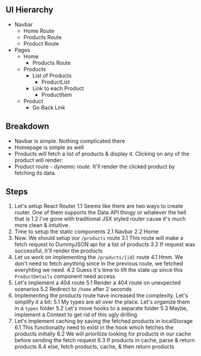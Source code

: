 ## UI Hierarchy

- Navbar
    - Home Route
    - Products Route
    - Product Route
- Pages
    - Home
        - Products Route
    - Products
        - List of Products
            - ProductList
        - Link to each Product
            - ProductItem
    - Product
        - Go Back Link

## Breakdown
- Navbar is simple. Nothing complicated there
- Homepage is simple as well
- Products will fetch a list of products & display it. Clicking on any of the product will render:
- Product route - _dynamic route_. It'll render the clicked product by fetching its data.

## Steps
1. Let's setup React Router
    1.1 Seems like there are two ways to create router. One of them supports the Data API thingy or whatever the hell that is
    1.2 I've gone with traditional JSX styled router cause it's much more clean & intuitive.
2. Time to setup the static components
    2.1 Navbar
    2.2 Home
3. Now. We should setup our `/products` route
    3.1 This route will make a fetch request to DummyJSON api for a list of products
    3.2 If request was successful, It'll render the products
    <!-- 3.3 Otherwise, it'll render an error & redirect back to `/home` Will do later -->
4. Let us work on implementing the `/products/{id}` route
    4.1 Hmm. We don't need to fetch anything since in the previous route, we fetched everyhting we need.
    4.2 Guess it's time to lift the state up since this `ProductDetails` component need access
5. Let's implement a 404 route
    5.1 Render a 404 route on unexpected scenarios
    5.2 Redirect to `/home` after 2 seconds
6. Implementing the products route have increased the complexity. Let's simplify it a bit:
    5.1 My types are all over the place. Let's organize them in a `types` folder
    5.2 Let's move hooks to a separate folder
    5.3 Maybe, implement a Context to get rid of this ugly drilling
7. Let's implement caching by saving the fetched products in localStorage
    6.1 This functionality need to exist in the hook which fetches the products initially
    6.2 We will prioritize looking for products in our cache before sending the fetch request
    6.3 If products in cache, parse & return products
    6.4 else, fetch products, cache, & then return products